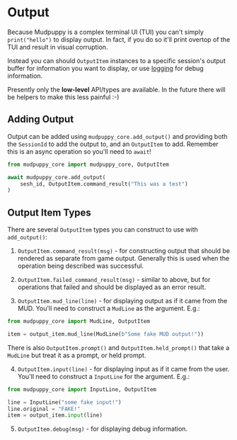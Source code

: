 # Output

Because Mudpuppy is a complex terminal UI (TUI) you can't simply
`print("hello")` to display output. In fact, if you do so it'll print overtop of
the TUI and result in visual corruption.

Instead you can should `OutputItem` instances to a specific session's output buffer
for information you want to display, or use [logging] for debug information.

Presently only the **low-level** API/types are available. In the future there
will be helpers to make this less painful :-)

[logging]: ../logging.md

## Adding Output

Output can be added using `mudpuppy_core.add_output()` and providing both the
`SessionId` to add the output to, and an `OutputItem` to add. Remember this is
an async operation so you'll need to `await`!

```python
from mudpuppy_core import mudpuppy_core, OutputItem

await mudpuppy_core.add_output(
    sesh_id, OutputItem.command_result("This was a test")
)
```

## Output Item Types

There are several `OutputItem` types you can construct to use with
`add_output()`:

1. `OutputItem.command_result(msg)` - for constructing output that should be
   rendered as separate from game output. Generally this is used when the 
   operation being described was successful. 

2. `OutputItem.failed_command_result(msg)` - similar to above, but for
   operations that failed and should be displayed as an error result.

3. `OutputItem.mud_line(line)` - for displaying output as if it came from the MUD. You'll
   need to construct a `MudLine` as the argument. E.g.:

```python
from mudpuppy_core import MudLine, OutputItem

item = output_item.mud_line(MudLine(b"Some fake MUD output!"))
```

There is also `OutputItem.prompt()` and `OutputItem.held_prompt()` that take
a `MudLine` but treat it as a prompt, or held prompt.

4. `OutputItem.input(line)` - for displaying input as if it came from the user.
   You'll need to construct a `InputLine` for the argument. E.g.:

```python
from mudpuppy_core import InputLine, OutputItem

line = InputLine("some fake input!")
line.original = "FAKE!"
item = output_item.input(line)
```

5. `OutputItem.debug(msg)` - for displaying debug information.

